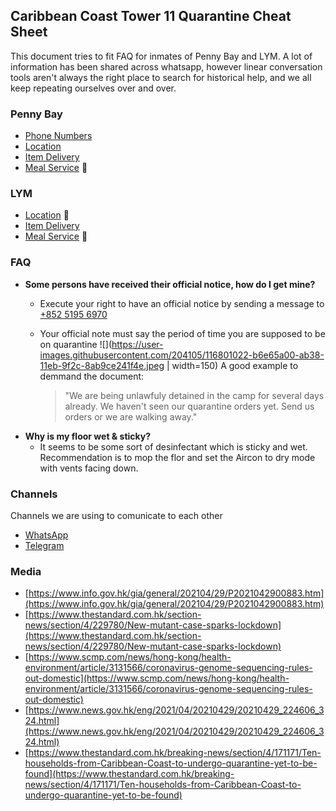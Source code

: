 ## Caribbean Coast Tower 11 Quarantine Cheat Sheet

This document tries to fit FAQ for inmates of Penny Bay and LYM. A lot of information has been shared across whatsapp, however linear conversation tools aren't always the right place to search for historical help, and we all keep repeating ourselves over and over. 

### Penny Bay 
- [Phone Numbers](./pb/phone.md)
- [Location](./pb/location.md)
- [Item Delivery](./pb/delivery.md)
- [Meal Service](./pb/meals.md) 🚧

### LYM

- [Location](./lym/location.md) 🚧
- [Item Delivery](./lym/delivery.md) 
- [Meal Service](./lym/meals.md) 🚧


### FAQ

- **Some persons have received their official notice, how do I get mine?**
  - Execute your right to have an official notice by sending a message to [+852 5195 6970](https://api.whatsapp.com/send?phone=+85251956970&text=We%20are%20being%20unlawfuly%20detained%20in%20the%20camp%20for%20several%20days%20already.%20We%20haven%27t%20seen%20our%20quarantine%20orders%20yet.%20Send%20us%20orders%20or%20we%20are%20walking%20away.)
  - Your official note must say the period of time you are supposed to be on quarantine 
    ![](https://user-images.githubusercontent.com/204105/116801022-b6e65a00-ab38-11eb-9f2c-8ab9ce241f4e.jpeg | width=150)
    A good example to demmand the document:
    
    > "We are being unlawfuly detained in the camp for several days already. We haven't seen our quarantine orders yet. Send us orders or we are walking away."
- **Why is my floor wet & sticky?**
  - It seems to be some sort of desinfectant which is sticky and wet. Recommendation is to mop the flor and set the Aircon to dry mode with vents facing down. 

### Channels
Channels we are using to comunicate to each other

- [WhatsApp](https://chat.whatsapp.com/FiJApkrruOj8v3H80HZjKt?fbclid=IwAR3ylpKY-mNhGnpX2czfcRDbpkCm0V3psNZS4lMn47Onp5_FgjVji2eGspc)
- [Telegram](https://t.me/joinchat/-RErA3x43EdkNGNl)

### Media

- [https://www.info.gov.hk/gia/general/202104/29/P2021042900883.htm](https://www.info.gov.hk/gia/general/202104/29/P2021042900883.htm)
- [https://www.thestandard.com.hk/section-news/section/4/229780/New-mutant-case-sparks-lockdown](https://www.thestandard.com.hk/section-news/section/4/229780/New-mutant-case-sparks-lockdown)
- [https://www.scmp.com/news/hong-kong/health-environment/article/3131566/coronavirus-genome-sequencing-rules-out-domestic](https://www.scmp.com/news/hong-kong/health-environment/article/3131566/coronavirus-genome-sequencing-rules-out-domestic)
- [https://www.news.gov.hk/eng/2021/04/20210429/20210429_224606_324.html](https://www.news.gov.hk/eng/2021/04/20210429/20210429_224606_324.html)
- [https://www.thestandard.com.hk/breaking-news/section/4/171171/Ten-households-from-Caribbean-Coast-to-undergo-quarantine-yet-to-be-found](https://www.thestandard.com.hk/breaking-news/section/4/171171/Ten-households-from-Caribbean-Coast-to-undergo-quarantine-yet-to-be-found)
